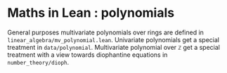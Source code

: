# Maths in Lean : polynomials

General purposes multivariate polynomials over rings are defined in
`linear_algebra/mv_polynomial.lean`. Univariate polynomials get a special
treatment in `data/polynomial`. Multivariate polynomial over `ℤ` 
get a special treatment with a view towards diophantine equations in
`number_theory/dioph`. 


